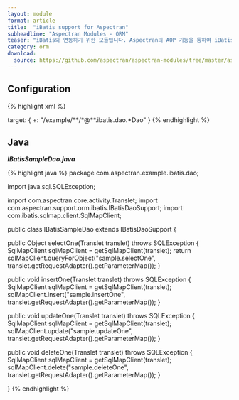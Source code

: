 ```yaml
---
layout: module
format: article
title:  "iBatis support for Aspectran"
subheadline: "Aspectran Modules - ORM"
teaser: "iBatis와 연동하기 위한 모듈입니다. Aspectran의 AOP 기능을 통하여 iBatis 트랜잭션(transaction)을 완벽히 처리할 수 있습니다."
category: orm
download:
  source: https://github.com/aspectran/aspectran-modules/tree/master/aspectran-orm/src/main/java/com/aspectran/support/orm/ibatis
---
```


## Configuration

{% highlight xml %}
<bean id="sqlMapClientFactory" class="com.aspectran.support.orm.ibatis.SqlMapClientFactoryBean" scope="singleton">
  <property>
    <item name="configLocation" value="/WEB-INF/sqlmap/sql-map-config.xml"/>
  </property>
</bean>

<bean id="sqlMapClientTxAdvice" class="com.aspectran.support.orm.ibatis.SqlMapClientTransactionAdvice" scope="prototype">
  <constructor>
    <argument>
      <item><reference bean="sqlMapClientFactory"/></item>
    </argument>
  </constructor>
</bean>

<bean id="*" class="com.aspectran.example.ibatis.dao.*Dao" scope="singleton">
  <property>
    <item name="revelentAspectId" value="sqlmapTxAspect"/>
  </property>
</bean>

<aspect id="sqlmapTxAspect">
  <joinpoint scope="translet">
    <pointcut>
      target: {
        +: "/example/**/*@**.ibatis.dao.*Dao"
      }
    </pointcut>
  </joinpoint>
  <advice bean="sqlMapClientTxAdvice">
    <before>
      <action method="start"/>
    </before>
    <after>
      <action method="commit"/>
    </after>
    <finally>
      <action method="end"/>
    </finally>
  </advice>
</aspect>
{% endhighlight %}

## Java

***IBatisSampleDao.java***

{% highlight java %}
package com.aspectran.example.ibatis.dao;

import java.sql.SQLException;

import com.aspectran.core.activity.Translet;
import com.aspectran.support.orm.ibatis.IBatisDaoSupport;
import com.ibatis.sqlmap.client.SqlMapClient;

public class IBatisSampleDao extends IBatisDaoSupport {

  public Object selectOne(Translet translet) throws SQLException {
    SqlMapClient sqlMapClient = getSqlMapClient(translet);
    return sqlMapClient.queryForObject("sample.selectOne", translet.getRequestAdapter().getParameterMap());
  }

  public void insertOne(Translet translet) throws SQLException {
    SqlMapClient sqlMapClient = getSqlMapClient(translet);
    sqlMapClient.insert("sample.insertOne", translet.getRequestAdapter().getParameterMap());
  }

  public void updateOne(Translet translet) throws SQLException {
    SqlMapClient sqlMapClient = getSqlMapClient(translet);
    sqlMapClient.update("sample.updateOne", translet.getRequestAdapter().getParameterMap());
  }

  public void deleteOne(Translet translet) throws SQLException {
    SqlMapClient sqlMapClient = getSqlMapClient(translet);
    sqlMapClient.delete("sample.deleteOne", translet.getRequestAdapter().getParameterMap());
  }

}
{% endhighlight %}
